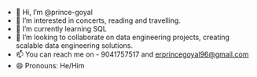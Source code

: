 - 👋 Hi, I’m @prince-goyal
- 👀 I’m interested in concerts, reading and travelling.
- 🌱 I’m currently learning SQL
- 💞️ I’m looking to collaborate on data engineering projects, creating scalable data engineering solutions.
- 📫 You can reach me on - 9041757517 and erprincegoyal96@gmail.com
- 😄 Pronouns: He/Him

<!---
prince-goyal/prince-goyal is a ✨ special ✨ repository because its `README.md` (this file) appears on your GitHub profile.
You can click the Preview link to take a look at your changes.
--->
